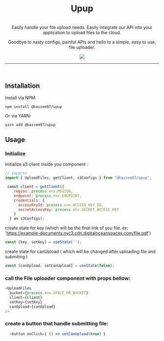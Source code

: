 <h1 align="center">
   Upup
</h1>

<br/>

<div align="center">
  Easily handle your file upload needs. Easily integrate our API into your application to upload files to the cloud.

Goodbye to nasty configs, painful APIs and hello to a simple, easy to use, file uploader.

</div>

<p align="center">
  <a href="https://github.com/uNotesOfficial/upup">
    <img src="https://img.shields.io/badge/gzipped-80%20kb-4ba0f6" />
  </a>

<hr/>
<br />

## Installation

Install via NPM:

```shell
npm install @bassem97/upup
```

Or via YARN:

```shell
yarn add @bassem97/upup
```

## Usage

### Initialize

Initialize s3 client inside you component :

```javascript
// imports
import { UploadFiles, getClient, s3Configs } from "@bassem97/upup";

 const client = getClient({
    region: process.env.REGION,
    endpoint: process.env.ENDPOINT,
    credentials: {
      accessKeyId: process.env.ACCESS_KEY_ID,
      secretAccessKey: process.env.SECRET_ACCESS_KEY
    }
  } as s3Configs);
```

create state for key (which will be the final link of you file. ex: 'https://example-documents.nyc3.cdn.digitaloceanspaces.com/file.pdf')

```javascript
const [key, setKey] = useState('');
```

create state for canUpload ( which will be changed after uploading file and submiting )

```javascript
const [canUpload, setCanUpload] = useState(false);
```

### call the File uploader component with props bellow:

```javascript
<UploadFiles
  bucket={process.env.SPACE_OR_BUCKET}
  client={client}
  setKey={setKey}
  canUpload={canUpload}
/>
```

### create a button that handle submitting file:

```javascript
  <button onClick={ () => setCanUpload(true) }
```
